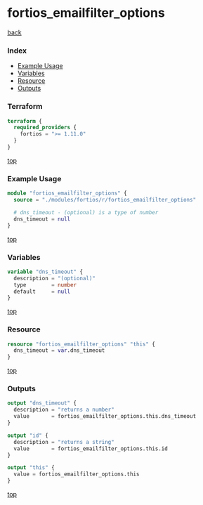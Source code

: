 # fortios_emailfilter_options

[back](../fortios.md)

### Index

- [Example Usage](#example-usage)
- [Variables](#variables)
- [Resource](#resource)
- [Outputs](#outputs)

### Terraform

```terraform
terraform {
  required_providers {
    fortios = ">= 1.11.0"
  }
}
```

[top](#index)

### Example Usage

```terraform
module "fortios_emailfilter_options" {
  source = "./modules/fortios/r/fortios_emailfilter_options"

  # dns_timeout - (optional) is a type of number
  dns_timeout = null
}
```

[top](#index)

### Variables

```terraform
variable "dns_timeout" {
  description = "(optional)"
  type        = number
  default     = null
}
```

[top](#index)

### Resource

```terraform
resource "fortios_emailfilter_options" "this" {
  dns_timeout = var.dns_timeout
}
```

[top](#index)

### Outputs

```terraform
output "dns_timeout" {
  description = "returns a number"
  value       = fortios_emailfilter_options.this.dns_timeout
}

output "id" {
  description = "returns a string"
  value       = fortios_emailfilter_options.this.id
}

output "this" {
  value = fortios_emailfilter_options.this
}
```

[top](#index)